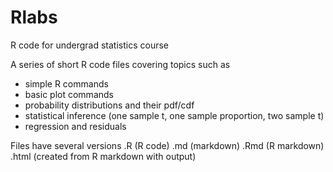 Rlabs
=====

R code for undergrad statistics course

A series of short R code files covering topics such as
- simple R commands
- basic plot commands
- probability distributions and their pdf/cdf
- statistical inference (one sample t, one sample proportion, two sample t)
- regression and residuals

Files have several versions
.R       (R code)
.md     (markdown)
.Rmd  (R markdown)
.html   (created from R markdown with output)
